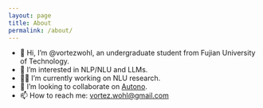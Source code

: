 ```yaml
---
layout: page
title: About
permalink: /about/
---
```


- 👋 Hi, I’m @vortezwohl, an undergraduate student from Fujian University of Technology.
- 🤖 I’m interested in NLP/NLU and LLMs.
- 👨‍💻 I’m currently working on NLU research.
- 👀 I’m looking to collaborate on [Autono](https://github.com/vortezwohl/Autono). 
- 📫 How to reach me: vortez.wohl@gmail.com 
